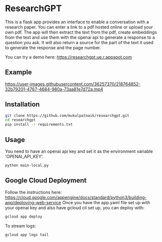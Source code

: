 # ResearchGPT

This is a flask app provides an interface to enable a conversation with a research paper. You can enter a link to a pdf hosted online or upload your own pdf. The app will then extract the text from the pdf, create embeddings from the text and use them with the openai api to generate a response to a question you ask. It will also return a source for the part of the text it used to generate the response and the page number. 

You can try a demo here: https://researchgpt.ue.r.appspot.com

## Example 

https://user-images.githubusercontent.com/36257370/218764852-32b79201-4767-4684-980a-73aa81e7d72a.mp4

## Installation

```bash
git clone https://github.com/mukulpatnaik/researchgpt.git
cd researchgpt
pip install -r requirements.txt
```

## Usage

You need to have an openai api key and set it as the environment variable 'OPENAI_API_KEY'.

```bash
python main-local.py
```

## Google Cloud Deployment

Follow the instructions here: https://cloud.google.com/appengine/docs/standard/python3/building-app/deploying-web-service
Once you have the app.yaml file set up with your openai key and also have gcloud cli set up, you can deploy with:

```bash
gcloud app deploy
```

To stream logs:

```bash
gcloud app logs tail
```
